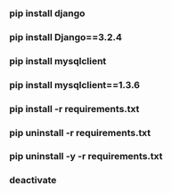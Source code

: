 <h3>pip install django<h3>
  
<h3>pip install Django==3.2.4</h3>
  
<h3>pip install mysqlclient</h3>
  
<h3>pip install mysqlclient==1.3.6</h3>

<h3>pip install -r requirements.txt</h3>
  
<h3>pip uninstall -r requirements.txt</h3>
  
<h3>pip uninstall -y -r requirements.txt</h3>
  
<h3>deactivate</h3>
